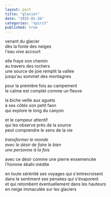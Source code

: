 ```yaml
---
layout: post
title: "glacier"
date: "2025-01-26"
categories: "spirit"
published: true
---
```


venant du glacier  
dès la fonte des neiges  
l'eau vive accourt  

elle fraye son chemin  
au travers des rochers  
une source de joie remplit la vallée  
jusqu'au sommet des montagnes  

pour la première fois au campement  
le calme est complet comme un fleuve  

la biche veille aux aguets  
à ses côtés son petit faon  
qui explore le long du canyon  

et le campeur attentif  
qui les observe près de la source  
peut comprendre le sens de la vie  

*transformer le monde*  
*avec le désir de faire le bien*  
*une personne à la fois*  

avec ce désir comme une pierre ensemencée  
l'homme ébahi médite  

en toute sérénité ses voyages qui s'entrecroisent  
dans le sentiment ses pensées qui s'évaporent  
et qui retombent éventuellement dans les hauteurs  
en neige immaculée sur les glaciers  
